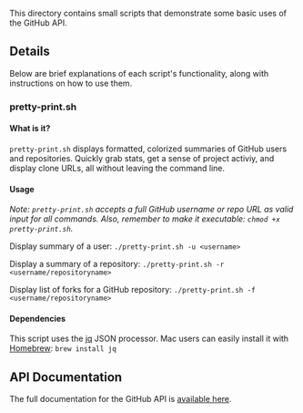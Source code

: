 This directory contains small scripts that demonstrate some basic uses of the GitHub API.

## Details
Below are brief explanations of each script's functionality, along with instructions on how to use them.

### pretty-print.sh

#### What is it?
`pretty-print.sh` displays formatted, colorized summaries of GitHub users and repositories. Quickly grab stats, get a sense of project activiy, and display clone URLs, all without leaving the command line.

#### Usage
*Note: `pretty-print.sh` accepts a full GitHub username or repo URL as valid input for all commands. Also, remember to make it executable: `chmod +x pretty-print.sh`.*

Display summary of a user:
`./pretty-print.sh -u <username>`

Display a summary of a repository:
`./pretty-print.sh -r <username/repositoryname>`

Display list of forks for a GitHub repository:
`./pretty-print.sh -f <username/repositoryname>`

#### Dependencies
This script uses the [jq](http://stedolan.github.io/jq/) JSON processor. Mac users can easily install it with [Homebrew](http://brew.sh): ` brew install jq `

## API Documentation
The full documentation for the GitHub API is [available here](http://developer.github.com).
